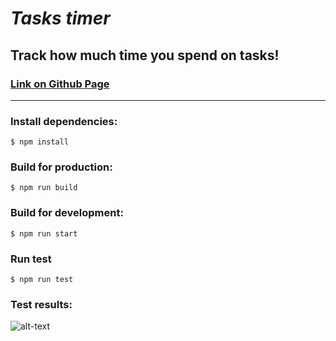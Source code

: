 # *Tasks timer*

## Track how much time you spend on tasks! 

### [Link on Github Page](https://vladyslav-k.github.io/react-interactive-table/)
___

### Install dependencies:
```
$ npm install
```

### Build for production:
```
$ npm run build
```

### Build for development:
```
$ npm run start
```

### Run test
```
$ npm run test
```

### Test results:
![alt-text](http://i.piccy.info/i9/714144f3e9d3cf7f87f801c43b3c310a/1578750230/89298/1356583/Chart_tests.png "Test results")